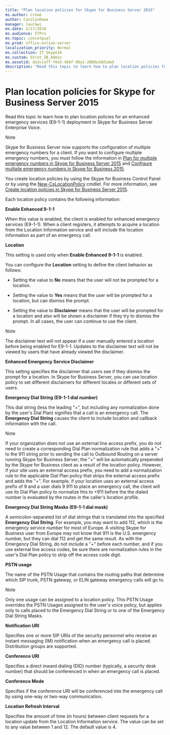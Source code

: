 ```yaml
---
title: "Plan location policies for Skype for Business Server 2015"
ms.author: crowe
author: CarolynRowe
manager: laurawi
ms.date: 2/17/2018
ms.audience: ITPro
ms.topic: concetpual
ms.prod: office-online-server
localization_priority: Normal
ms.collection: IT_Skype16
ms.custom: Strat_SB_Admin
ms.assetid: da3cca7f-f6e5-4b6f-90a1-2008e3dd1ebd
description: "Read this topic to learn how to plan location policies for an enhanced emergency services (E9-1-1) deployment in Skype for Business Server Enterprise Voice."
---
```


# Plan location policies for Skype for Business Server 2015
 
Read this topic to learn how to plan location policies for an enhanced emergency services (E9-1-1) deployment in Skype for Business Server Enterprise Voice. 
  
> [!NOTE]
> Skype for Business Server now supports the configuration of multiple emergency numbers for a client. If you want to configure multiple emergency numbers, you must follow the information in [Plan for multiple emergency numbers in Skype for Business Server 2015](multiple-emergency-numbers.md) and [Configure multiple emergency numbers in Skype for Business 2015](../../deploy-1/deploy-enterprise-voice/configure-multiple-emergency-numbers.md). 
  
You create location policies by using the Skype for Business Control Panel or by using the [New-CsLocationPolicy](../../manage/management-shell/new-cslocationpolicy.md) cmdlet. For more information, see [Create location policies in Skype for Business Server 2015](../../deploy-1/deploy-enterprise-voice/create-location-policies.md).
  
Each location policy contains the following information:
  
 **Enable Enhanced 9-1-1**
  
When this value is enabled, the client is enabled for enhanced emergency services (E9-1-1). When a client registers, it attempts to acquire a location from the Location Information service and will include the location information as part of an emergency call.
  
 **Location**
  
This setting is used only when **Enable Enhanced 9-1-1** is enabled.
  
You can configure the **Location** setting to define the client behavior as follows:
  
- Setting the value to **No** means that the user will not be prompted for a location.
    
- Setting the value to **Yes** means that the user will be prompted for a location, but can dismiss the prompt.
    
- Setting the value to **Disclaimer** means that the user will be prompted for a location and also will be shown a disclaimer if they try to dismiss the prompt. In all cases, the user can continue to use the client.
    
> [!NOTE]
> The disclaimer text will not appear if a user manually entered a location before being enabled for E9-1-1. Updates to the disclaimer text will not be viewed by users that have already viewed the disclaimer. 
  
 **Enhanced Emergency Service Disclaimer**
  
This setting specifies the disclaimer that users see if they dismiss the prompt for a location. In Skype for Business Server, you can use location policy to set different disclaimers for different locales or different sets of users.
  
 **Emergency Dial String (E9-1-1 dial number)**
  
This dial string (less the leading "+", but including any normalization done by the user's Dial Plan) signifies that a call is an emergency call. The **Emergency Dial String** causes the client to include location and callback information with the call.
  
> [!NOTE]
> If your organization does not use an external line access prefix, you do not need to create a corresponding Dial Plan normalization rule that adds a "+" to the 911 string prior to sending the call to Outbound Routing on a server running Skype for Business Server; the "+" will be automatically prepended by the Skype for Business client as a result of the location policy. However, if your site uses an external access prefix, you need to add a normalization rule to the applicable Dial Plan policy that strips the external access prefix and adds the "+". For example, if your location uses an external access prefix of 9 and a user dials 9 911 to place an emergency call, the client will use its Dial Plan policy to normalize this to +911 before the the dialed number is evaluated by the routes in the caller's location profile. 
  
 **Emergency Dial String Masks (E9-1-1 dial mask)**
  
A semicolon-separated list of dial strings that is translated into the specified **Emergency Dial String**. For example, you may want to add 112, which is the emergency service number for most of Europe. A visiting Skype for Business user from Europe may not know that 911 is the U.S. emergency number, but they can dial 112 and get the same result. As with the Emergency Dial String, do not include a "+" before each number, and if you use external line access codes, be sure there are normalization rules in the user's Dial Plan policy to strip off the access code digit.
  
 **PSTN usage**
  
The name of the PSTN Usage that contains the routing paths that determine which SIP trunk, PSTN gateway, or ELIN gateway emergency calls will go to.
  
> [!NOTE]
> Only one usage can be assigned to a location policy. This PSTN Usage overrides the PSTN Usages assigned to the user's voice policy, but applies only to calls placed to the Emergency Dial String or to one of the Emergency Dial String Masks. 
  
 **Notification URI**
  
Specifies one or more SIP URIs of the security personnel who receive an instant messaging (IM) notification when an emergency call is placed. Distribution groups are supported.
  
 **Conference URI**
  
Specifies a direct inward dialing (DID) number (typically, a security desk number) that should be conferenced in when an emergency call is placed. 
  
 **Conference Mode**
  
Specifies if the conference URI will be conferenced into the emergency call by using one-way or two-way communication. 
  
 **Location Refresh Interval**
  
Specifies the amount of time (in hours) between client requests for a location update from the Location Information service. The value can be set to any value between 1 and 12. The default value is 4.
  

